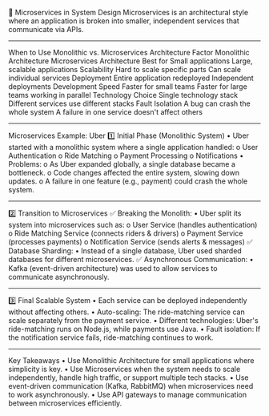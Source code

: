 📌 Microservices in System Design
Microservices is an architectural style where an application is broken into smaller, independent services that communicate via APIs.
________________________________________

When to Use Monolithic vs. Microservices Architecture
Factor	Monolithic Architecture	Microservices Architecture
Best for	Small applications	Large, scalable applications
Scalability	Hard to scale specific parts	Can scale individual services
Deployment	Entire application redeployed	Independent deployments
Development Speed	Faster for small teams	Faster for large teams working in parallel
Technology Choice	Single technology stack	Different services use different stacks
Fault Isolation	A bug can crash the whole system	A failure in one service doesn't affect others
________________________________________

Microservices Example: Uber
1️⃣ Initial Phase (Monolithic System)
•	Uber started with a monolithic system where a single application handled:
o	User Authentication
o	Ride Matching
o	Payment Processing
o	Notifications
•	Problems:
o	As Uber expanded globally, a single database became a bottleneck.
o	Code changes affected the entire system, slowing down updates.
o	A failure in one feature (e.g., payment) could crash the whole system.
________________________________________

2️⃣ Transition to Microservices
✅ Breaking the Monolith:
•	Uber split its system into microservices such as:
o	User Service (handles authentication)
o	Ride Matching Service (connects riders & drivers)
o	Payment Service (processes payments)
o	Notification Service (sends alerts & messages)
✅ Database Sharding:
•	Instead of a single database, Uber used sharded databases for different microservices.
✅ Asynchronous Communication:
•	Kafka (event-driven architecture) was used to allow services to communicate asynchronously.
________________________________________

3️⃣ Final Scalable System
•	Each service can be deployed independently without affecting others.
•	Auto-scaling: The ride-matching service can scale separately from the payment service.
•	Different technologies: Uber's ride-matching runs on Node.js, while payments use Java.
•	Fault isolation: If the notification service fails, ride-matching continues to work.
________________________________________

Key Takeaways
•	Use Monolithic Architecture for small applications where simplicity is key.
•	Use Microservices when the system needs to scale independently, handle high traffic, or support multiple tech stacks.
•	Use event-driven communication (Kafka, RabbitMQ) when microservices need to work asynchronously.
•	Use API gateways to manage communication between microservices efficiently.